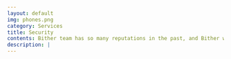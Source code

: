 ```yaml
---
layout: default
img: phones.png
category: Services
title: Security
contents: Bither team has so many reputations in the past, and Bither wallet has been recommended by Bitcoin.org for a long time. We know how to make secured bitcoin wallet, and how to protect your blockchain assets. The bitpie wallet is totally based on Bither technology, so it is robust and trustable.
description: |
---
```

